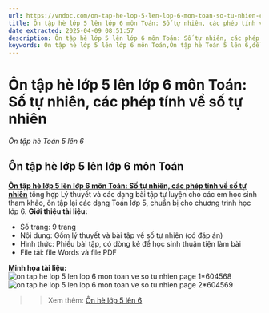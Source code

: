 ```yaml
---
url: https://vndoc.com/on-tap-he-lop-5-len-lop-6-mon-toan-so-tu-nhien-cac-phep-tinh-ve-so-tu-nhien-203046
title: Ôn tập hè lớp 5 lên lớp 6 môn Toán: Số tự nhiên, các phép tính về số tự nhiên - Ôn tập hè Toán 5 lên 6 - VnDoc.com
date_extracted: 2025-04-09 08:51:57
description: Ôn tập hè lớp 5 lên lớp 6 môn Toán: Số tự nhiên, các phép tính về số tự nhiên gồm các bài tập được tổng hợp, giúp các bạn học sinh ôn tập và củng cố kiến thức hiệu quả, chuẩn bị cho chương trình học lớp 6.
keywords: Ôn tập hè lớp 5 lên lớp 6 môn Toán,Ôn tập hè Toán 5 lên 6,đề cương ôn tập toán lớp 5 lên lớp 6,ôn tập toán 5 lên 6,giáo án ôn tập hè toán lớp 5 lên lớp 6,bài tập ôn hè lớp 5 lên 6,bài tập về số tự nhiên lớp 5
---
```


# Ôn tập hè lớp 5 lên lớp 6 môn Toán: Số tự nhiên, các phép tính về số tự nhiên
 _Ôn tập hè Toán 5 lên 6_
## **Ôn tập hè lớp 5 lên lớp 6 môn Toán**
[**Ôn tập hè lớp 5 lên lớp 6 môn Toán: Số tự nhiên, các phép tính về số tự nhiên**](<https://vndoc.com/on-tap-he-lop-5-len-lop-6-mon-toan-so-tu-nhien-cac-phep-tinh-ve-so-tu-nhien-203046>) tổng hợp Lý thuyết và các dạng bài tập tự luyện cho các em học sinh tham khảo, ôn tập lại các dạng Toán lớp 5, chuẩn bị cho chương trình học lớp 6.
**Giới thiệu tài liệu:**
  * Số trang: 9 trang
  * Nội dung: Gồm lý thuyết và bài tập về số tự nhiên \(có đáp án\)
  * Hình thức: Phiếu bài tập, có dòng kẻ để học sinh thuận tiện làm bài
  * File tải: file Words và file PDF

**Minh họa tài liệu:**
![on tap he lop 5 len lop 6 mon toan ve so tu nhien page 1*604568](https://i.vdoc.vn/data/image/2024/06/18/on-tap-he-lop-5-len-lop-6-mon-toan-ve-so-tu-nhien-page-1.jpg)![on tap he lop 5 len lop 6 mon toan ve so tu nhien page 2*604569](https://i.vdoc.vn/data/image/2024/06/18/on-tap-he-lop-5-len-lop-6-mon-toan-ve-so-tu-nhien-page-2.jpg)
>> Xem thêm: [Ôn hè lớp 5 lên 6](<https://vndoc.com/on-he-lop-5-len6> "Ôn hè lớp 5 lên 6")
